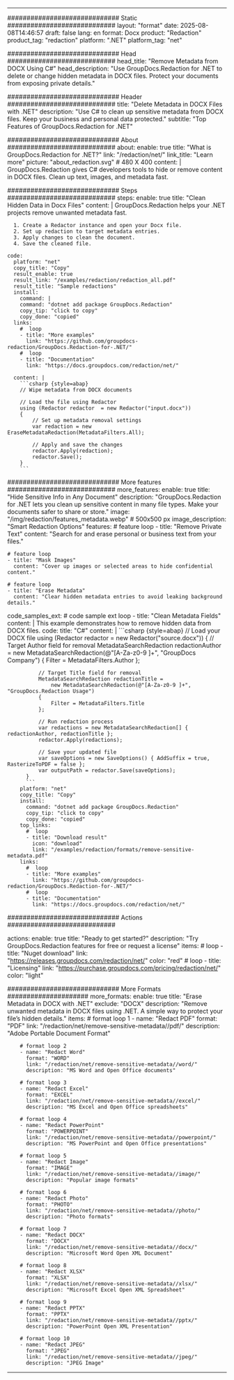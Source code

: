 
---
############################# Static ############################
layout: "format"
date:  2025-08-08T14:46:57
draft: false
lang: en
format: Docx
product: "Redaction"
product_tag: "redaction"
platform: ".NET"
platform_tag: "net"

############################# Head ############################
head_title: "Remove Metadata from DOCX Using C#"
head_description: "Use GroupDocs.Redaction for .NET to delete or change hidden metadata in DOCX files. Protect your documents from exposing private details."

############################# Header ############################
title: "Delete Metadata in DOCX Files with .NET" 
description: "Use C# to clean up sensitive metadata from DOCX files. Keep your business and personal data protected."
subtitle: "Top Features of GroupDocs.Redaction for .NET" 

############################# About ############################
about:
    enable: true
    title: "What is GroupDocs.Redaction for .NET?"
    link: "/redaction/net/"
    link_title: "Learn more"
    picture: "about_redaction.svg" # 480 X 400
    content: |
       GroupDocs.Redaction gives C# developers tools to hide or remove content in DOCX files. Clean up text, images, and metadata fast.

############################# Steps ############################
steps:
    enable: true
    title: "Clean Hidden Data in Docx Files"
    content: |
      GroupDocs.Redaction helps your .NET projects remove unwanted metadata fast.
      
      1. Create a Redactor instance and open your Docx file.
      2. Set up redaction to target metadata entries.
      3. Apply changes to clean the document.
      4. Save the cleaned file.
   
    code:
      platform: "net"
      copy_title: "Copy"
      result_enable: true
      result_link: "/examples/redaction/redaction_all.pdf"
      result_title: "Sample redactions"
      install:
        command: |
        command: "dotnet add package GroupDocs.Redaction"
        copy_tip: "click to copy"
        copy_done: "copied"
      links:
        #  loop
        - title: "More examples"
          link: "https://github.com/groupdocs-redaction/GroupDocs.Redaction-for-.NET/"
        #  loop
        - title: "Documentation"
          link: "https://docs.groupdocs.com/redaction/net/"
          
      content: |
        ```csharp {style=abap}
        // Wipe metadata from DOCX documents

        // Load the file using Redactor
        using (Redactor redactor  = new Redactor("input.docx"))
        {
            // Set up metadata removal settings
            var redaction = new EraseMetadataRedaction(MetadataFilters.All);
            
            // Apply and save the changes
            redactor.Apply(redaction);
            redactor.Save();
        }
        ```            


############################# More features ############################
more_features:
  enable: true
  title: "Hide Sensitive Info in Any Document"
  description: "GroupDocs.Redaction for .NET lets you clean up sensitive content in many file types. Make your documents safer to share or store."
  image: "/img/redaction/features_metadata.webp" # 500x500 px
  image_description: "Smart Redaction Options"
  features:
    # feature loop
    - title: "Remove Private Text"
      content: "Search for and erase personal or business text from your files."

    # feature loop
    - title: "Mask Images"
      content: "Cover up images or selected areas to hide confidential content."

    # feature loop
    - title: "Erase Metadata"
      content: "Clear hidden metadata entries to avoid leaking background details."
      
  code_samples_ext:
    # code sample ext loop
    - title: "Clean Metadata Fields"
      content: |
        This example demonstrates how to remove hidden data from DOCX files.
      code:
        title: "C#"
        content: |
          ```csharp {style=abap}
          //  Load your DOCX file
          using (Redactor redactor  = new Redactor("source.docx"))
          {
              // Target Author field for removal
              MetadataSearchRedaction redactionAuthor = 
                  new MetadataSearchRedaction(@"[A-Za-z0-9 ]+", "GroupDocs Company")
              {
                  Filter = MetadataFilters.Author
              };

              // Target Title field for removal
              MetadataSearchRedaction redactionTitle = 
                  new MetadataSearchRedaction(@"[A-Za-z0-9 ]+", "GroupDocs.Redaction Usage")
              {
                  Filter = MetadataFilters.Title
              };

              // Run redaction process
              var redactions = new MetadataSearchRedaction[] { redactionAuthor, redactionTitle };
              redactor.Apply(redactions);

              // Save your updated file
              var saveOptions = new SaveOptions() { AddSuffix = true, RasterizeToPDF = false };
              var outputPath = redactor.Save(saveOptions);
          }
          ```
        platform: "net"
        copy_title: "Copy"
        install:
          command: "dotnet add package GroupDocs.Redaction"
          copy_tip: "click to copy"
          copy_done: "copied"
        top_links:
          #  loop
          - title: "Download result"
            icon: "download"
            link: "/examples/redaction/formats/remove-sensitive-metadata.pdf"
        links:
          #  loop
          - title: "More examples"
            link: "https://github.com/groupdocs-redaction/GroupDocs.Redaction-for-.NET/"
          #  loop
          - title: "Documentation"
            link: "https://docs.groupdocs.com/redaction/net/"


############################# Actions ############################

actions:
  enable: true
  title: "Ready to get started?"
  description: "Try GroupDocs.Redaction features for free or request a license"
  items:
    #  loop
    - title: "Nuget download"
      link: "https://releases.groupdocs.com/redaction/net/"
      color: "red"
        #  loop
    - title: "Licensing"
      link: "https://purchase.groupdocs.com/pricing/redaction/net/"
      color: "light"


############################# More Formats #####################
more_formats:
    enable: true
    title: "Erase Metadata in DOCX with .NET"
    exclude: "DOCX"
    description: "Remove unwanted metadata in DOCX files using .NET. A simple way to protect your file’s hidden details."
    items: 
        # format loop 1
        - name: "Redact PDF"
          format: "PDF"
          link: "/redaction/net/remove-sensitive-metadata//pdf/"
          description: "Adobe Portable Document Format"

        # format loop 2
        - name: "Redact Word"
          format: "WORD"
          link: "/redaction/net/remove-sensitive-metadata//word/"
          description: "MS Word and Open Office documents"
          
        # format loop 3
        - name: "Redact Excel"
          format: "EXCEL"
          link: "/redaction/net/remove-sensitive-metadata//excel/"
          description: "MS Excel and Open Office spreadsheets"

        # format loop 4
        - name: "Redact PowerPoint"
          format: "POWERPOINT"
          link: "/redaction/net/remove-sensitive-metadata//powerpoint/"
          description: "MS PowerPoint and Open Office presentations"

        # format loop 5
        - name: "Redact Image"
          format: "IMAGE"
          link: "/redaction/net/remove-sensitive-metadata//image/"
          description: "Popular image formats"

        # format loop 6
        - name: "Redact Photo"
          format: "PHOTO"
          link: "/redaction/net/remove-sensitive-metadata//photo/"
          description: "Photo formats"

        # format loop 7
        - name: "Redact DOCX"
          format: "DOCX"
          link: "/redaction/net/remove-sensitive-metadata//docx/"
          description: "Microsoft Word Open XML Document"
          
        # format loop 8
        - name: "Redact XLSX"
          format: "XLSX"
          link: "/redaction/net/remove-sensitive-metadata//xlsx/"
          description: "Microsoft Excel Open XML Spreadsheet"
          
        # format loop 9
        - name: "Redact PPTX"
          format: "PPTX"
          link: "/redaction/net/remove-sensitive-metadata//pptx/"
          description: "PowerPoint Open XML Presentation"

        # format loop 10
        - name: "Redact JPEG"
          format: "JPEG"
          link: "/redaction/net/remove-sensitive-metadata//jpeg/"
          description: "JPEG Image"


---